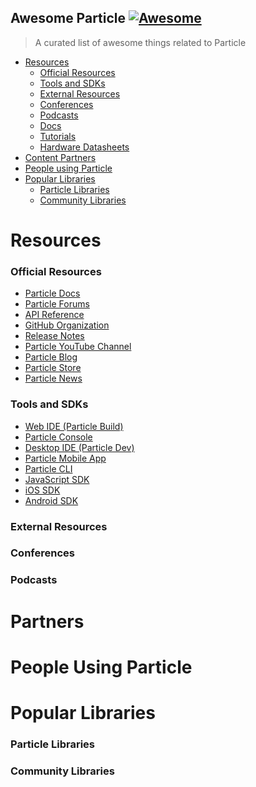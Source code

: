 ## Awesome Particle [![Awesome](https://cdn.rawgit.com/sindresorhus/awesome/d7305f38d29fed78fa85652e3a63e154dd8e8829/media/badge.svg)](https://github.com/sindresorhus/awesome)

> A curated list of awesome things related to Particle

* [Resources](#resources)
  * [Official Resources](#official-resources)
  * [Tools and SDKs](#tools-and-sdks)
  * [External Resources](#external-resources)
  * [Conferences](#conferences)
  * [Podcasts](#podcasts)
  * [Docs](#docs)
  * [Tutorials](#tutorials)
  * [Hardware Datasheets](#hardware-datasheets)
* [Content Partners](#partners)
* [People using Particle](#people-using-particle)
* [Popular Libraries](#community-libraries)
  * [Particle Libraries](#particle-libraries)
  * [Community Libraries](#community-libraries)

# Resources

### Official Resources

* [Particle Docs]()
* [Particle Forums]()
* [API Reference]()
* [GitHub Organization]()
* [Release Notes]()
* [Particle YouTube Channel]()
* [Particle Blog]()
* [Particle Store]()
* [Particle News]()

### Tools and SDKs

* [Web IDE (Particle Build)]()
* [Particle Console]()
* [Desktop IDE (Particle Dev)]()
* [Particle Mobile App]()
* [Particle CLI]()
* [JavaScript SDK]()
* [iOS SDK]()
* [Android SDK]()

### External Resources

### Conferences

### Podcasts

# Partners

# People Using Particle

# Popular Libraries

### Particle Libraries

### Community Libraries

